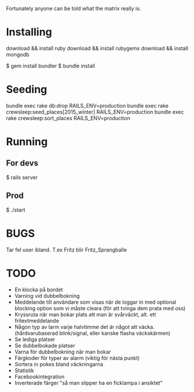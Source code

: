 Fortunately anyone can be told what the matrix really is.

Installing
===
download && install ruby
download && install rubygems
download && install mongodb

$ gem install bundler
$ bundle install

Seeding
===
bundle exec rake db:drop RAILS_ENV=production
bundle exec rake crewsleep:seed_places[2015_winter] RAILS_ENV=production
bundle exec rake crewsleep:sort_places RAILS_ENV=production

Running
===
For devs
---
$ rails server

Prod
---
$ ./start



BUGS
====
Tar fel user ibland. T.ex Fritz blir Fritz_Sprangballe

TODO
====
* En klocka på bordet
* Varning vid dubbelbokning
* Meddelande till användare som visas när de loggar in med optional blocking option som vi måste cleara (för att tvinga dem prata med oss)
* Kryssruta när man bokar plats att man är svårväckt, alt. ett fritextmeddelande
* Någon typ av larm varje halvtimme det är något att väcka. (hårdvarubaserad blink/signal, eller kanske flasha väckskärmen)
* Se lediga platser
* Se dubbelbokade platser
* Varna för dubbelbokning när man bokar
* Färgkoder för typer av alarm (viktig för nästa punkt)
* Sortera in pokes bland väckningarna
* Statistik
* Facebookintegration
* Inverterade färger "så man slipper ha en ficklampa i ansiktet"
